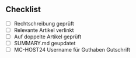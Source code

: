 
## Checklist

- [ ] Rechtschreibung geprüft
- [ ] Relevante Artikel verlinkt
- [ ] Auf doppelte Artikel geprüft
- [ ] SUMMARY.md geupdatet
- [ ] MC-HOST24 Username für Guthaben Gutschrift

